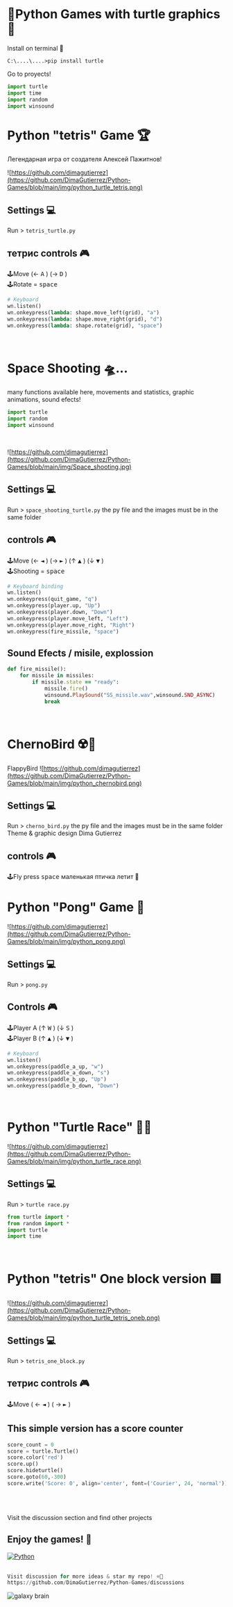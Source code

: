 # 🐍Python Games with turtle graphics 🐢

Install on terminal 👾
```
C:\....\....>pip install turtle
```
Go to proyects!
```python
import turtle
import time
import random
import winsound
```
# Python "tetris" Game 🏆
Легендарная игра от создателя Алексей Пажитнов!
<br>

![https://github.com/dimagutierrez](https://github.com/DimaGutierrez/Python-Games/blob/main/img/python_turtle_tetris.png)
## Settings 💻
Run > `tetris_turtle.py`
<br>
## тетрис controls 🎮
🕹️Move  (← <kbd>A</kbd> ) (→ <kbd>D</kbd> )
<br>
🕹️Rotate = <kbd>space</kbd> 
```python
# Keyboard
wn.listen()
wn.onkeypress(lambda: shape.move_left(grid), "a")
wn.onkeypress(lambda: shape.move_right(grid), "d")
wn.onkeypress(lambda: shape.rotate(grid), "space")
```
<br>

# Space Shooting 🛸...
many functions available here, movements and statistics, graphic animations, sound efects!
```python
import turtle
import random
import winsound
```
<br>

![https://github.com/dimagutierrez](https://github.com/DimaGutierrez/Python-Games/blob/main/img/Space_shooting.jpg)
## Settings 💻
Run > `space_shooting_turtle.py`
the py file and the images must be in the same folder
<br>
## controls 🎮
🕹️Move  (← <kbd>◄</kbd> ) (→ <kbd>►</kbd> ) (↑ <kbd>▲</kbd> ) (↓ <kbd>▼</kbd> )
<br>
🕹️Shooting = <kbd>space</kbd> 
```python
# Keyboard binding
wn.listen()
wn.onkeypress(quit_game, "q")
wn.onkeypress(player.up, "Up")
wn.onkeypress(player.down, "Down")
wn.onkeypress(player.move_left, "Left")
wn.onkeypress(player.move_right, "Right")
wn.onkeypress(fire_missile, "space")
```
## Sound Efects / misile, explossion
```Ruby
def fire_missile():
    for missile in missiles:
        if missile.state == "ready":
            missile.fire()
            winsound.PlaySound("SS_missile.wav",winsound.SND_ASYNC)
            break
```
<br>

# ChernoBird ☢️🐤
FlappyBird 
![https://github.com/dimagutierrez](https://github.com/DimaGutierrez/Python-Games/blob/main/img/python_chernobird.png)
## Settings 💻
Run > `cherno_bird.py`
the py file and the images must be in the same folder
<br>
Theme & graphic design Dima Gutierrez
## controls 🎮
🕹️Fly press <kbd>space</kbd>  маленькая птичка летит 🐤
<br>

# Python "Pong" Game 🏓

![https://github.com/dimagutierrez](https://github.com/DimaGutierrez/Python-Games/blob/main/img/python_pong.png)
## Settings 💻
Run > `pong.py`
<br>
## Controls 🎮
🕹️Player A   (↑ <kbd>W</kbd> ) (↓ <kbd>S</kbd> )
<br>
🕹️Player B   (↑ <kbd>▲</kbd> ) (↓ <kbd>▼</kbd> )
```python
# Keyboard
wn.listen()
wn.onkeypress(paddle_a_up, "w")
wn.onkeypress(paddle_a_down, "s")
wn.onkeypress(paddle_b_up, "Up")
wn.onkeypress(paddle_b_down, "Down")
```
<br>

# Python "Turtle Race" 🐢🏁

![https://github.com/dimagutierrez](https://github.com/DimaGutierrez/Python-Games/blob/main/img/python_turtle_race.png)
## Settings 💻
Run > `turtle race.py`
```python
from turtle import *
from random import *
import turtle
import time
```
<br>

# Python "tetris" One block version 🟨

![https://github.com/dimagutierrez](https://github.com/DimaGutierrez/Python-Games/blob/main/img/python_turtle_tetris_oneb.png)
## Settings 💻
Run > `tetris_one_block.py`
<br>
## тетрис controls 🎮
🕹️Move  ( ← <kbd>◄</kbd> ) ( → <kbd>►</kbd> )
<br>
## This simple version has a score counter
```python
score_count = 0
score = turtle.Turtle()
score.color('red')
score.up()
score.hideturtle()
score.goto(60,-300)
score.write('Score: 0', align='center', font=('Courier', 24, 'normal'))
```
<br><br>

Visit the discussion section and find other projects

## Enjoy the games! 🐍
[![Python](https://img.shields.io/badge/Python-0095D5?style=for-the-badge&logo=Python&logoColor=white&labelColor=101010)]()
<br></br>

```python
Visit discussion for more ideas & star my repo! ⭐🚀
https://github.com/DimaGutierrez/Python-Games/discussions
```
![galaxy brain](https://github.com/user-attachments/assets/e4fabfee-b97e-40f2-9df2-89a4e5a17e8c)

<br></br>
